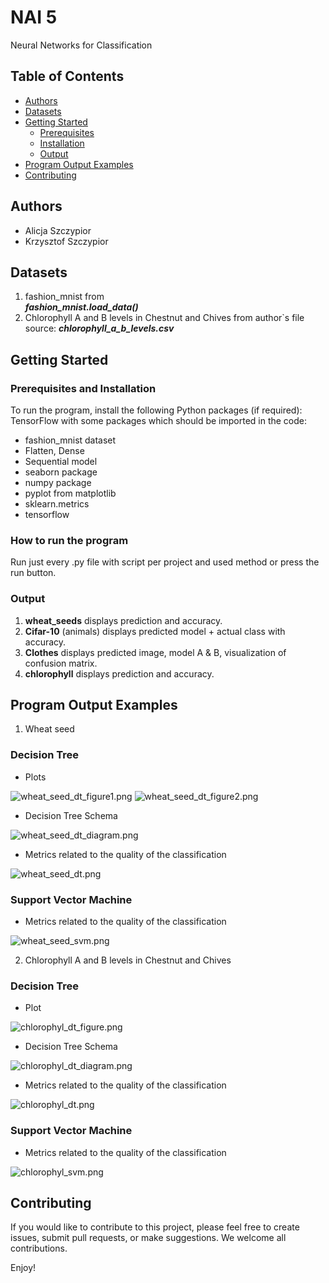 # NAI 5
Neural Networks for Classification

## Table of Contents

- [Authors](#authors)
- [Datasets](#datasets)
- [Getting Started](#getting-started)
  - [Prerequisites](#prerequisites)
  - [Installation](#installation)
  - [Output](#output)
- [Program Output Examples](#program-output-examples)
- [Contributing](#contributing)

## Authors
- Alicja Szczypior
- Krzysztof Szczypior

## Datasets

1. fashion_mnist from <br> _**fashion_mnist.load_data()**_
2. Chlorophyll A and B levels in Chestnut and Chives from author`s file source: _**chlorophyll_a_b_levels.csv**_

## Getting Started

### Prerequisites and Installation

To run the program, install the following Python packages (if required):
TensorFlow with some packages which should be imported in the code:
- fashion_mnist dataset
- Flatten, Dense
- Sequential model
- seaborn package
- numpy package
- pyplot from matplotlib
- sklearn.metrics
- tensorflow

### How to run the program
Run just every .py file with script per project and used method or press the run button.

### Output

1. **wheat_seeds** displays prediction and accuracy.
2. **Cifar-10** (animals) displays predicted model + actual class with accuracy.
3. **Clothes** displays predicted image, model A & B, visualization of confusion matrix.
4. **chlorophyll** displays prediction and accuracy.

## Program Output Examples

1. Wheat seed 

### Decision Tree
* Plots

![wheat_seed_dt_figure1.png](assets%2Fwheat_seed_dt_figure1.png)
![wheat_seed_dt_figure2.png](assets%2Fwheat_seed_dt_figure2.png)

* Decision Tree Schema

![wheat_seed_dt_diagram.png](assets%2Fwheat_seed_dt_diagram.png)

* Metrics related to the quality of the classification

![wheat_seed_dt.png](assets%2Fwheat_seed_dt.png)

### Support Vector Machine
* Metrics related to the quality of the classification

![wheat_seed_svm.png](assets%2Fwheat_seed_svm.png)

2. Chlorophyll A and B levels in Chestnut and Chives

### Decision Tree
* Plot

![chlorophyl_dt_figure.png](assets%2Fchlorophyl_dt_figure.png)

* Decision Tree Schema

![chlorophyl_dt_diagram.png](assets%2Fchlorophyl_dt_diagram.png)

* Metrics related to the quality of the classification

![chlorophyl_dt.png](assets%2Fchlorophyl_dt.png)



### Support Vector Machine
* Metrics related to the quality of the classification

![chlorophyl_svm.png](assets%2Fchlorophyl_svm.png)



## Contributing

If you would like to contribute to this project, please feel free to create issues, submit pull requests, or make suggestions. We welcome all contributions.

Enjoy!
